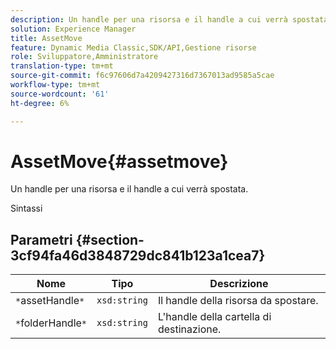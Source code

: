```yaml
---
description: Un handle per una risorsa e il handle a cui verrà spostata.
solution: Experience Manager
title: AssetMove
feature: Dynamic Media Classic,SDK/API,Gestione risorse
role: Sviluppatore,Amministratore
translation-type: tm+mt
source-git-commit: f6c97606d7a4209427316d7367013ad9585a5cae
workflow-type: tm+mt
source-wordcount: '61'
ht-degree: 6%

---
```



# AssetMove{#assetmove}

Un handle per una risorsa e il handle a cui verrà spostata.

Sintassi

## Parametri {#section-3cf94fa46d3848729dc841b123a1cea7}

| Nome | Tipo | Descrizione |
|---|---|---|
| `*`assetHandle`*` | `xsd:string` | Il handle della risorsa da spostare. |
| `*`folderHandle`*` | `xsd:string` | L&#39;handle della cartella di destinazione. |

